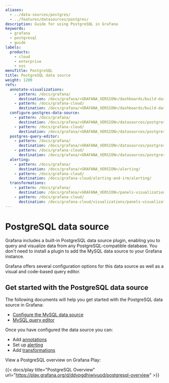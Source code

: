 ```yaml
---
aliases:
  - ../data-sources/postgres/
  - ../features/datasources/postgres/
description: Guide for using PostgreSQL in Grafana
keywords:
  - grafana
  - postgresql
  - guide
labels:
  products:
    - cloud
    - enterprise
    - oss
menuTitle: PostgreSQL
title: PostgreSQL data source
weight: 1200
refs:
  annotate-visualizations:
    - pattern: /docs/grafana/
      destination: /docs/grafana/<GRAFANA_VERSION>/dashboards/build-dashboards/annotate-visualizations/
    - pattern: /docs/grafana-cloud/
      destination: /docs/grafana/<GRAFANA_VERSION>/dashboards/build-dashboards/annotate-visualizations/
  configure-postgres-data-source:
    - pattern: /docs/grafana/
      destination: /docs/grafana/<GRAFANA_VERSION>/datasources/postgres/configure/
    - pattern: /docs/grafana-cloud/
      destination: /docs/grafana/<GRAFANA_VERSION>/datasources/postgres/configure/
  postgres-query-editor:
    - pattern: /docs/grafana/
      destination: /docs/grafana/<GRAFANA_VERSION>/datasources/postgres/query-editor/
    - pattern: /docs/grafana-cloud/
      destination: /docs/grafana/<GRAFANA_VERSION>/datasources/postgres/query-editor/
  alerting:
    - pattern: /docs/grafana/
      destination: /docs/grafana/<GRAFANA_VERSION>/alerting/
    - pattern: /docs/grafana-cloud/
      destination: /docs/grafana-cloud/alerting-and-irm/alerting/
  transformations:
    - pattern: /docs/grafana/
      destination: /docs/grafana/<GRAFANA_VERSION>/panels-visualizations/query-transform-data/transform-data/
    - pattern: /docs/grafana-cloud/
      destination: /docs/grafana-cloud/visualizations/panels-visualizations/query-transform-data/transform-data/  
---
```


# PostgreSQL data source

Grafana includes a built-in PostgreSQL data source plugin, enabling you to query and visualize data from any PostgreSQL-compatible database. You don't need to install a plugin to add the MySQL data source to your Grafana instance.

Grafana offers several configuration options for this data source as well as a visual and code-based query editor.

## Get started with the PostgreSQL data source

The following documents will help you get started with the PostgreSQL data source in Grafana:

- [Configure the MySQL data source](ref:configure-postgres-data-source)
- [MySQL query editor](ref:postgres-query-editor)

Once you have configured the data source you can:

- Add [annotations](ref:annotate-visualizations)
- Set up [alerting](ref:alerting)
- Add [transformations](ref:transformations)

View a PostgreSQL overview on Grafana Play:

{{< docs/play title="PostgreSQL Overview" url="https://play.grafana.org/d/ddvpgdhiwjvuod/postgresql-overview" >}}
